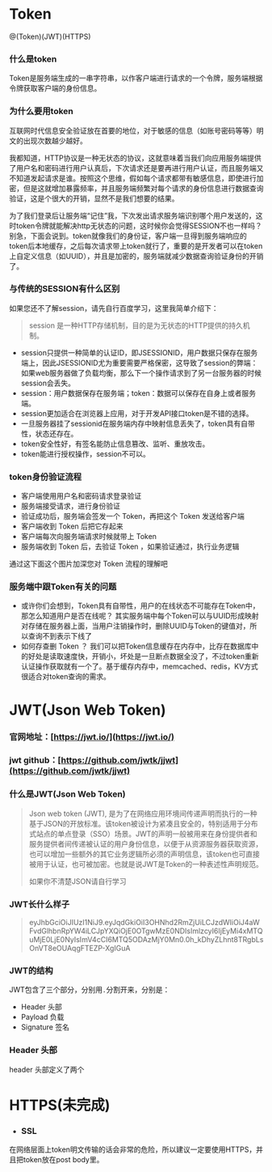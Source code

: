 # Token

@(Token)(JWT)(HTTPS)

### 什么是token

Token是服务端生成的一串字符串，以作客户端进行请求的一个令牌，服务端根据令牌获取客户端的身份信息。

### 为什么要用token

互联网时代信息安全验证放在首要的地位，对于敏感的信息（如账号密码等等）明文的出现次数越少越好。

我都知道，HTTP协议是一种无状态的协议，这就意味着当我们向应用服务端提供了用户名和密码进行用户认真后，下次请求还是要再进行用户认证，而且服务端又不知道发起请求是谁。按照这个思维，假如每个请求都带有敏感信息，即使进行加密，但是这就增加暴露频率，并且服务端频繁对每个请求的身份信息进行数据查询验证，这是个很大的开销，显然不是我们想要的结果。

为了我们登录后让服务端“记住”我，下次发出请求服务端识别哪个用户发送的，这时token令牌就能解决http无状态的问题，这时候你会觉得SESSION不也一样吗？别急，下面会说到。token就像我们的身份证，客户端一旦得到服务端响应的token后本地缓存，之后每次请求带上token就行了，重要的是开发者可以在token上自定义信息（如UUID），并且是加密的，服务端就减少数据查询验证身份的开销了。

### 与传统的SESSION有什么区别

如果您还不了解session，请先自行百度学习，这里我简单介绍下：

> session 是一种HTTP存储机制，目的是为无状态的HTTP提供的持久机制。

*   session只提供一种简单的认证ID，即JSESSIONID，用户数据只保存在服务端上，因此JSESSIONID尤为重要需要严格保密，这导致了session的弊端：如果web服务器做了负载均衡，那么下一个操作请求到了另一台服务器的时候session会丢失。
*   session：用户数据保存在服务端；token：数据可以保存在自身上或者服务端。
*   session更加适合在浏览器上应用，对于开发API接口token是不错的选择。
*   一旦服务器挂了sessionid在服务端内存中映射信息丢失了，token具有自带性，状态还存在。
*   token安全性好，有签名能防止信息篡改、监听、重放攻击。
*   token能进行授权操作，session不可以。

### token身份验证流程

*   客户端使用用户名和密码请求登录验证
*   服务端接受请求，进行身份验证
*   验证成功后，服务端会签发一个 Token，再把这个 Token 发送给客户端
*   客户端收到 Token 后把它存起来
*   客户端每次向服务端请求时候就带上 Token
*   服务端收到 Token 后，去验证 Token ，如果验证通过，执行业务逻辑

通过这下面这个图片加深您对 Token 流程的理解吧

### 服务端中跟Token有关的问题

*   或许你们会想到，Token具有自带性，用户的在线状态不可能存在Token中，那怎么知道用户是否在线呢？
其实服务端中每个Token可以与UUID形成映射对存储在服务器上面，当用户注销操作时，删除UUID与Token的键值对，所以查询不到表示下线了
*   如何存查删 Token ？
我们可以把Token信息缓存在内存中，比存在数据库中的好处是读取速度快，开销小，坏处是一旦断点数据全没了，不过token重新认证操作获取就有一个了。基于缓存内存中，memcached、redis，KV方式很适合对token查询的需求。

# JWT(Json Web Token)

### 官网地址：**[https://jwt.io/](https://jwt.io/)**

### jwt github：**[https://github.com/jwtk/jjwt](https://github.com/jwtk/jjwt)**

### 什么是JWT(Json Web Token)

> Json web token (JWT), 是为了在网络应用环境间传递声明而执行的一种基于JSON的开放标准。该token被设计为紧凑且安全的，特别适用于分布式站点的单点登录（SSO）场景。JWT的声明一般被用来在身份提供者和服务提供者间传递被认证的用户身份信息，以便于从资源服务器获取资源，也可以增加一些额外的其它业务逻辑所必须的声明信息，该token也可直接被用于认证，也可被加密。也就是说JWT是Token的一种表述性声明规范。
> 
> 如果你不清楚JSON请自行学习

### JWT长什么样子

> eyJhbGciOiJIUzI1NiJ9.eyJqdGkiOiI3OHNhd2RmZjUiLCJzdWIiOiJ4aWFvdGlhbnRpYW4iLCJpYXQiOjE0OTgwMzE0NDIsImlzcyI6IjEyMi4xMTQuMjE0LjE0NyIsImV4cCI6MTQ5ODAzMjY0Mn0.0h_kDhyZLhnt8TRgbLsOnVT8eOUAqgFTEZP-XgIGuA

### JWT的结构

JWT包含了三个部分，分别用`.`分割开来，分别是：

*   Header 头部
*   Payload 负载
*   Signature 签名

### Header 头部

header 头部定义了两个

# HTTPS(未完成)

*   ### SSL

在网络层面上token明文传输的话会非常的危险，所以建议一定要使用HTTPS，并且把token放在post body里。